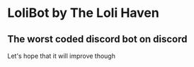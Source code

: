 # LoliBot by The Loli Haven

## The worst coded discord bot on discord

Let's hope that it will improve though
